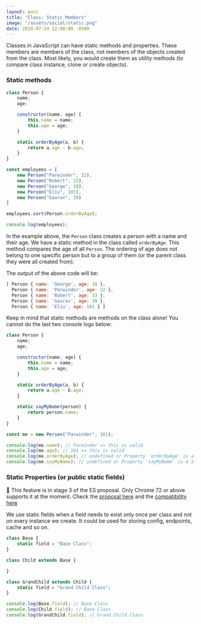 ```yaml
---
layout: post
title: "Class: Static Members"
image: "/assets/social/static.png"
date: 2020-07-24 12:00:00 -0500
---
```


Classes in JavaScript can have static methods and properties. These members are members of the class, not members of the objects created from the class. Most likely, you would create them as utility methods (to compare class instance, clone or create objects).

### Static methods

```javascript
class Person {
    name;
    age;

    constructor(name, age) {
        this.name = name;
        this.age = age;
    }

    static orderByAge(a, b) {
        return a.age - b.age;
    }
}

const employees = [
    new Person("Parwinder", 22),
    new Person("Robert", 33),
    new Person("George", 18),
    new Person("Eliu", 101),
    new Person("Gaurav", 39)
]

employees.sort(Person.orderByAge);

console.log(employees);
```

In the example above, the `Person` class creates a person with a name and their age. We have a static method in the class called `orderByAge`. This method compares the age of all `Person`. The ordering of age does not belong to one specific person but to a group of them (or the parent class they were all created from).

The output of the above code will be:

```javascript
[ Person { name: 'George', age: 18 },
  Person { name: 'Parwinder', age: 22 },
  Person { name: 'Robert', age: 33 },
  Person { name: 'Gaurav', age: 39 },
  Person { name: 'Eliu', age: 101 } ]
```

Keep in mind that static methods are methods on the class alone! You cannot do the last two console logs below:

```javascript
class Person {
    name;
    age;

    constructor(name, age) {
        this.name = name;
        this.age = age;
    }

    static orderByAge(a, b) {
        return a.age - b.age;
    }

    static sayMyName(person) {
        return person.name;
    }
}

const me = new Person("Parwinder", 101);

console.log(me.name); // Parwinder => this is valid
console.log(me.age); // 101 => this is valid
console.log(me.orderByAge); // undefined or Property 'orderByAge' is a static member of type 'Person' 🚨
console.log(me.sayMyName); // undefined or Property 'sayMyName' is a static member of type 'Person' 🚨
```

### Static Properties (or public static fields)

🚨 This feature is in stage 3 of the ES proposal. Only Chrome 72 or above supports it at the moment. Check the [proposal here](https://github.com/tc39/proposal-static-class-features) and the [compatibility here](https://kangax.github.io/compat-table/esnext/#test-static_class_fields)

We use static fields when a field needs to exist only once per class and not on every instance we create. It could be used for storing config, endpoints, cache and so on.

```javascript
class Base {
    static field = "Base Class";
}

class Child extends Base {

}

class GrandChild extends Child {
    static field = "Grand Child Class";
}

console.log(Base.field); // Base Class
console.log(Child.field); // Base Class
console.log(GrandChild.field); // Grand Child Class
```
